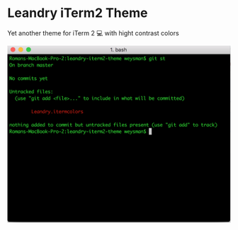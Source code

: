 # Leandry iTerm2 Theme
Yet another theme for iTerm 2 💻 with hight contrast colors

![Leandry iTerm 2](https://raw.githubusercontent.com/roma-glushko/leandry-iterm2-theme/master/img/theme-view-1.png)
